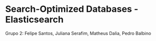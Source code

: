 # Search-Optimized Databases - Elasticsearch

Grupo 2:
Felipe Santos, Juliana Serafim, Matheus Dalia, Pedro Balbino

